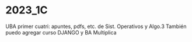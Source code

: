# 2023_1C
UBA primer cuatri: apuntes, pdfs, etc. de Sist. Operativos y Algo.3
También puedo agregar curso DJANGO y BA Multiplica
